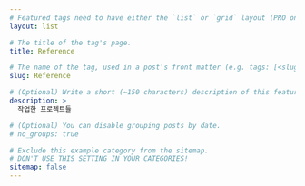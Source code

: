 ```yaml
---
# Featured tags need to have either the `list` or `grid` layout (PRO only).
layout: list

# The title of the tag's page.
title: Reference

# The name of the tag, used in a post's front matter (e.g. tags: [<slug>]).
slug: Reference

# (Optional) Write a short (~150 characters) description of this featured tag.
description: >
  작업한 프로젝트들

# (Optional) You can disable grouping posts by date.
# no_groups: true

# Exclude this example category from the sitemap.
# DON'T USE THIS SETTING IN YOUR CATEGORIES!
sitemap: false
---
```


